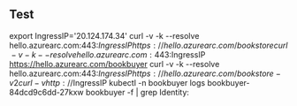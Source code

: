 ## Test

export IngressIP='20.124.174.34'
curl -v -k --resolve hello.azurearc.com:443:$IngressIP https://hello.azurearc.com/bookstore
curl -v -k --resolve hello.azurearc.com:443:$IngressIP https://hello.azurearc.com/bookbuyer
curl -v -k --resolve hello.azurearc.com:443:$IngressIP https://hello.azurearc.com/bookstore-v2
curl -v http://$IngressIP
kubectl -n bookbuyer logs bookbuyer-84dcd9c6dd-27kxw bookbuyer -f | grep Identity:
